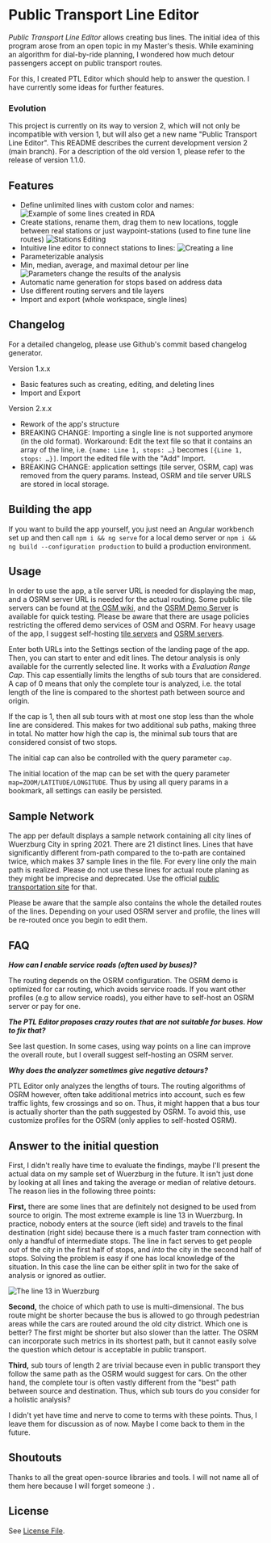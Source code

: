 # Public Transport Line Editor

*Public Transport Line Editor* allows creating bus lines. The initial idea of this program
arose from an open topic in my Master's thesis. While examining an algorithm for dial-by-ride
planning, I wondered how much detour passengers accept on public transport routes.

For this, I created PTL Editor which should help to answer the question. I have currently some ideas
for further features.

### Evolution ###

This project is currently on its way to version 2, which will not only be incompatible
with version 1, but will also get a new name "Public Transport Line Editor". This 
README describes the current development version 2 (main branch). For a description
of the old version 1, please refer to the release of version 1.1.0.

## Features

* Define unlimited lines with custom color and names:
![Example of some lines created in RDA](./img/lines.png)
* Create stations, rename them, drag them to new locations, toggle between real stations or just waypoint-stations 
  (used to fine tune line routes)
  ![Stations Editing](./img/stations.gif)
* Intuitive line editor to connect stations to lines:
![Creating a line](./img/line-creation.gif)  
* Parameterizable analysis
* Min, median, average, and maximal detour per line
![Parameters change the results of the analysis](./img/analysis.gif)  
* Automatic name generation for stops based on address data  
* Use different routing servers and tile layers
* Import and export (whole workspace, single lines)

## Changelog

For a detailed changelog, please use Github's commit based changelog generator.

Version 1.x.x

* Basic features such as creating, editing, and deleting lines
* Import and Export

Version 2.x.x

* Rework of the app's structure
* BREAKING CHANGE: Importing a single line is not supported anymore (in the old format). Workaround: Edit the text file so that
  it contains an array of the line, i.e. ```{name: Line 1, stops: …}``` becomes ```[{Line 1, stops: …}]```. Import
  the edited file with the "Add" Import.
* BREAKING CHANGE: application settings (tile server, OSRM, cap) was removed from the query params. 
  Instead, OSRM and tile server URLS are stored in local storage.

## Building the app

If you want to build the app yourself, you just need an Angular workbench set up and then
call `npm i && ng serve` for a local demo server or `npm i && ng build --configuration production` to build
a production environment.

## Usage

In order to use the app, a tile server URL is needed for displaying the map, and a OSRM server URL
is needed for the actual routing. Some public tile servers can be found at [the OSM wiki](https://wiki.openstreetmap.org/wiki/Tile_servers),
and the [OSRM Demo Server](https://github.com/Project-OSRM/osrm-backend/wiki/Demo-server) is available
for quick testing. Please be aware that there are usage policies restricting the offered demo services
of OSM and OSRM. For heavy usage of the app, I suggest self-hosting [tile servers](https://switch2osm.org/serving-tiles/using-a-docker-container/) and [OSRM servers](https://hub.docker.com/r/osrm/osrm-backend/).

Enter both URLs into the Settings section of the landing page of the app. Then, you can start to enter and edit lines.
The detour analysis is only
available for the currently selected line. It works with a *Evaluation Range Cap*. This cap 
essentially limits the lengths of sub tours that are considered. A cap of 0 means that only
the complete tour is analyzed, i.e. the total length of the line is compared to the shortest path
between source and origin.

If the cap is 1, then all sub tours with at most one stop less than the whole line are considered. This makes
for two additional sub paths, making three in total. No matter how high the cap is, the minimal
sub tours that are considered consist of two stops.

The initial cap can also be controlled with the query parameter `cap`.

The initial location of the map can be set with the query parameter `map=ZOOM/LATITUDE/LONGITUDE`. Thus by
using all query params in a bookmark, all settings can easily be persisted.

## Sample Network

The app per default displays a sample network containing all city lines of Wuerzburg City in spring 2021.
There are 21 distinct lines. Lines that have significantly different from-path compared to the to-path
are contained twice, which makes 37 sample lines in the file. For every line only the main path
is realized. Please do not use these lines for actual route planing as they might be imprecise and deprecated.
Use the official [public transportation site](https://vvm-info.de) for that.

Please be aware that the sample also contains the whole the detailed routes of the lines. Depending on your used
OSRM server and profile, the lines will be re-routed once you begin to edit them.

## FAQ

***How can I enable service roads (often used by buses)?***

The routing depends on the OSRM configuration. The OSRM demo is optimized for car routing, which
avoids service roads. If you want other profiles (e.g to allow service roads), you either
have to self-host an OSRM server or pay for one.

***The PTL Editor proposes crazy routes that are not suitable for buses. How to fix that?***

See last question. In some cases, using way points on a line can improve the overall route,
but I overall suggest self-hosting an OSRM server.

***Why does the analyzer sometimes give negative detours?***

PTL Editor only analyzes the lengths of tours. The routing algorithms of OSRM however, often take additional
metrics into account, such es few traffic lights, few crossings and so on. Thus, it might happen
that a bus tour is actually shorter than the path suggested by OSRM. To avoid this, use customize
profiles for the OSRM (only applies to self-hosted OSRM).

## Answer to the initial question

First, I didn't really have time to evaluate the findings, maybe I'll present the actual data on
my sample set of Wuerzburg in the future. It isn't just done by looking at all lines and taking the
average or median of relative detours. The reason lies in the following three points:

**First,** there are some lines that are definitely not designed to be used from source to origin.
The most extreme example is line 13 in Wuerzburg. In practice, nobody enters at the source (left side)
and travels to the final destination (right side) because there is a much faster tram connection with
only a handful of intermediate stops. The line in fact serves to get people *out* of the city in
the first half of stops, and *into* the city in the second half of stops. Solving the problem
is easy if one has local knowledge of the situation. In this case the line can be either split
in two for the sake of analysis or ignored as outlier.

![The line 13 in Wuerzburg](./img/line13.png)

**Second,** the choice of which path to use is multi-dimensional. The bus route might be shorter because the bus is allowed
to go through pedestrian areas while the cars are routed around the old city district. Which one is
better? The first might be shorter but also slower than the latter. The OSRM can incorporate
such metrics in its shortest path, but it cannot easily solve the question which detour is
acceptable in public transport.

**Third,** sub tours of length 2 are trivial because even
in public transport they follow the same path as the OSRM would suggest for cars. On the other hand,
the complete tour is often vastly different from the "best" path between source and destination. Thus,
which sub tours do you consider for a holistic analysis?

I didn't yet have time and nerve to come to terms with these points. Thus, I leave them for discussion
as of now. Maybe I come back to them in the future.

## Shoutouts

Thanks to all the great open-source libraries and tools. I will not name all of them here
because I will forget someone :) .

## License

See [License File](LICENSE).


